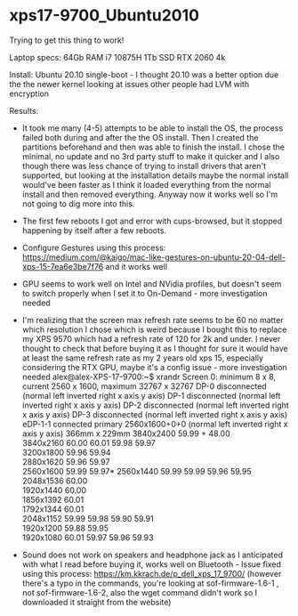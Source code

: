 # xps17-9700_Ubuntu2010
Trying to get this thing to work!


Laptop specs:
64Gb RAM
i7 10875H
1Tb SSD
RTX 2060
4k

Install:
Ubuntu 20.10 single-boot - I thought 20.10 was a better option due the the newer kernel looking at issues other people had
LVM with encryption

Results:
- It took me many (4-5) attempts to be able to install the OS, the process failed both during and after the the OS install. Then I created the partitions beforehand and then was able to finish the install. I chose the minimal, no update and no 3rd party stuff to make it quicker and I also though there was less chance of trying to install drivers that aren't supported, but looking at the installation details maybe the normal install would've been faster as I think it loaded everything from the normal install and then removed everything. Anyway now it works well so I'm not going to dig more into this.

- The first few reboots I got and error with cups-browsed, but it stopped happening by itself after a few reboots.

- Configure Gestures using this process: https://medium.com/@kaigo/mac-like-gestures-on-ubuntu-20-04-dell-xps-15-7ea6e3be7f76 and it works well

- GPU seems to work well on Intel and NVidia profiles, but doesn't seem to switch properly when I set it to On-Demand - more investigation needed

- I'm realizing that the screen max refresh rate seems to be 60 no matter which resolution I chose which is weird because I bought this to replace my XPS 9570 which had a refresh rate of 120 for 2k and under. I never thought to check that before buying it as I thought for sure it would have at least the same refresh rate as my 2 years old xps 15, especially considering the RTX GPU, maybe it's a config issue - more investigation needed
      alex@alex-XPS-17-9700:~$ xrandr
      Screen 0: minimum 8 x 8, current 2560 x 1600, maximum 32767 x 32767
      DP-0 disconnected (normal left inverted right x axis y axis)
      DP-1 disconnected (normal left inverted right x axis y axis)
      DP-2 disconnected (normal left inverted right x axis y axis)
      DP-3 disconnected (normal left inverted right x axis y axis)
      eDP-1-1 connected primary 2560x1600+0+0 (normal left inverted right x axis y axis) 366mm x 229mm
         3840x2400     59.99 +  48.00  
         3840x2160     60.00    60.01    59.98    59.97  
         3200x1800     59.96    59.94  
         2880x1620     59.96    59.97  
         2560x1600     59.99    59.97* 
         2560x1440     59.99    59.99    59.96    59.95  
         2048x1536     60.00  
         1920x1440     60.00  
         1856x1392     60.01  
         1792x1344     60.01  
         2048x1152     59.99    59.98    59.90    59.91  
         1920x1200     59.88    59.95  
         1920x1080     60.01    59.97    59.96    59.93

- Sound does not work on speakers and headphone jack as I anticipated with what I read before buying it, works well on Bluetooth - Issue fixed using this process: https://km.kkrach.de/p_dell_xps_17_9700/ (however there's a typo in the commands, you're looking at sof-firmware-1.6-1 , not sof-firmware-1.6-2, also the wget command didn't work so I downloaded it straight from the website)
